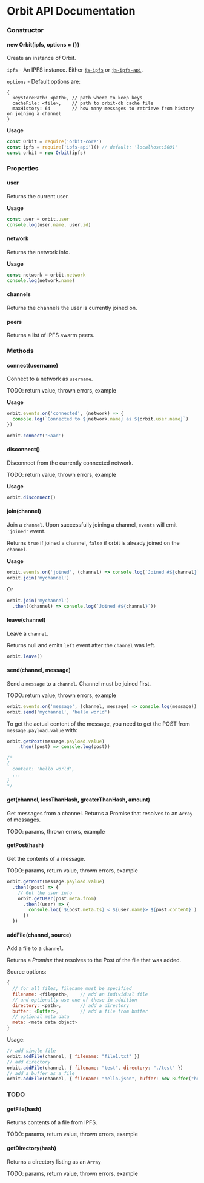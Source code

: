 # Orbit API Documentation
### Constructor

#### new Orbit(ipfs, options = {})
Create an instance of Orbit.

`ipfs` - An IPFS instance. Either [`js-ipfs`](https://github.com/ipfs/js-ipfs) or [`js-ipfs-api`](https://github.com/ipfs/js-ipfs-api).

`options` - Default options are:
``` 
{
  keystorePath: <path>, // path where to keep keys
  cacheFile: <file>,    // path to orbit-db cache file
  maxHistory: 64        // how many messages to retrieve from history on joining a channel
}
```

**Usage**

```javascript
const Orbit = require('orbit-core')
const ipfs = require('ipfs-api')() // default: 'localhost:5001'
const orbit = new Orbit(ipfs)
```

### Properties

#### user
Returns the current user.

**Usage**

```javascript
const user = orbit.user
console.log(user.name, user.id)
```

#### network
Returns the network info.

**Usage**

```javascript
const network = orbit.network
console.log(network.name)
```

#### channels
Returns the channels the user is currently joined on.

#### peers
Returns a list of IPFS swarm peers.

### Methods

#### connect(username)
Connect to a network as `username`.

TODO: return value, thrown errors, example

**Usage**

```javascript
orbit.events.on('connected', (network) => {
  console.log(`Connected to ${network.name} as ${orbit.user.name}`)
})

orbit.connect('Haad')
```

#### disconnect()
Disconnect from the currently connected network.

TODO: return value, thrown errors, example

**Usage**

```javascript
orbit.disconnect()
```

#### join(channel)
Join a `channel`. Upon successfully joining a channel, `events` will emit `'joined'` event.

Returns `true` if joined a channel, `false` if orbit is already joined on the `channel`.

**Usage**

```javascript
orbit.events.on('joined', (channel) => console.log(`Joined #${channel}`))
orbit.join('mychannel')
```

Or

```javascript
orbit.join('mychannel')
  .then((channel) => console.log(`Joined #${channel}`))
```

#### leave(channel)
Leave a `channel`.

Returns null and emits `left` event after the `channel` was left.

```javascript
orbit.leave()
```

#### send(channel, message)
Send a `message` to a `channel`. Channel must be joined first.

TODO: return value, thrown errors, example

```javascript
orbit.events.on('message', (channel, message) => console.log(message))
orbit.send('mychannel', 'hello world')
```

To get the actual content of the message, you need to get the POST from `message.payload.value` with:
```javascript
orbit.getPost(message.payload.value)
    .then((post) => console.log(post))

/*
{
  content: 'hello world',
  ...
}
*/
```

#### get(channel, lessThanHash, greaterThanHash, amount)
Get messages from a channel. Returns a Promise that resolves to an `Array` of messages.

TODO: params, thrown errors, example

#### getPost(hash)
Get the contents of a message.

TODO: params, return value, thrown errors, example

```javascript
orbit.getPost(message.payload.value)
  .then((post) => {
    // Get the user info
    orbit.getUser(post.meta.from)
      .then((user) => {
        console.log(`${post.meta.ts} < ${user.name}> ${post.content}`)
      })
  })
```

#### addFile(channel, source)
Add a file to a `channel`. 

Returns a *Promise* that resolves to the Post of the file that was added.

Source options:

```javascript
{
  // for all files, filename must be specified
  filename: <filepath>,    // add an individual file
  // and optionally use one of these in addition
  directory: <path>,       // add a directory
  buffer: <Buffer>,        // add a file from buffer
  // optional meta data
  meta: <meta data object>
}
```

Usage:

```javascript
// add single file
orbit.addFile(channel, { filename: "file1.txt" })
// add directory
orbit.addFile(channel, { filename: "test", directory: "./test" })
// add a buffer as a file
orbit.addFile(channel, { filename: "hello.json", buffer: new Buffer("hello world") })
```

### TODO

#### getFile(hash)
Returns contents of a file from IPFS.

TODO: params, return value, thrown errors, example

#### getDirectory(hash)
Returns a directory listing as an `Array`

TODO: params, return value, thrown errors, example
